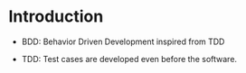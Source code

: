 # Introduction

- BDD: Behavior Driven Development inspired from TDD

- TDD: Test cases are developed even before the software. 
